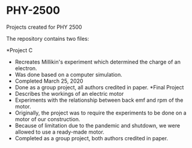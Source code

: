 # PHY-2500
Projects created for PHY 2500

The repository contains two files:

*Project C 
  * Recreates Millikin's experiment which determined the charge of an electron.
  * Was done based on a computer simulation.
  * Completed March 25, 2020
  * Done as a group project, all authors credited in paper.
*Final Project
  * Describes the workings of an electric motor
  * Experiments with the relationship between back emf and rpm of the motor.
  * Originally, the project was to require the experiments to be done on a motor of our construction.
  * Because of limitation due to the pandemic and shutdown, we were allowed to use a ready-made motor.
  * Completed as a group project, both authors credited in paper.
